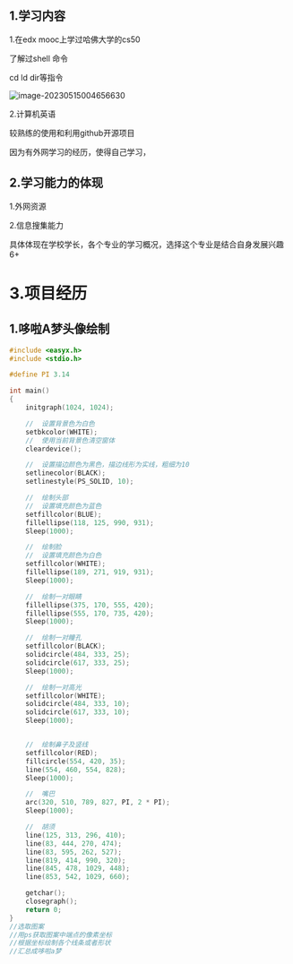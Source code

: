 ## 1.学习内容

1.在edx mooc上学过哈佛大学的cs50

了解过shell 命令

cd ld dir等指令

![image-20230515004656630](C:\Users\谢隆杰\AppData\Roaming\Typora\typora-user-images\image-20230515004656630.png)

2.计算机英语

较熟练的使用和利用github开源项目

因为有外网学习的经历，使得自己学习，

## 2.学习能力的体现

1.外网资源

2.信息搜集能力

具体体现在学校学长，各个专业的学习概况，选择这个专业是结合自身发展兴趣6+



# 3.项目经历



## 1.哆啦A梦头像绘制

```c
#include <easyx.h>
#include <stdio.h>

#define PI 3.14

int main()
{
    initgraph(1024, 1024);

    //  设置背景色为白色
    setbkcolor(WHITE);
    //  使用当前背景色清空窗体
    cleardevice();

    //  设置描边颜色为黑色，描边线形为实线，粗细为10
    setlinecolor(BLACK);
    setlinestyle(PS_SOLID, 10);

    //  绘制头部
    //  设置填充颜色为蓝色
    setfillcolor(BLUE);
    fillellipse(118, 125, 990, 931);
    Sleep(1000);

    //  绘制脸
    //  设置填充颜色为白色
    setfillcolor(WHITE);
    fillellipse(189, 271, 919, 931);
    Sleep(1000);

    //  绘制一对眼睛
    fillellipse(375, 170, 555, 420);
    fillellipse(555, 170, 735, 420);
    Sleep(1000);

    //  绘制一对瞳孔
    setfillcolor(BLACK);
    solidcircle(484, 333, 25);
    solidcircle(617, 333, 25);
    Sleep(1000);

    //  绘制一对高光
    setfillcolor(WHITE);
    solidcircle(484, 333, 10);
    solidcircle(617, 333, 10);
    Sleep(1000);


    //  绘制鼻子及竖线
    setfillcolor(RED);
    fillcircle(554, 420, 35);
    line(554, 460, 554, 828);
    Sleep(1000);

    //  嘴巴
    arc(320, 510, 789, 827, PI, 2 * PI);
    Sleep(1000);

    //  胡须
    line(125, 313, 296, 410);
    line(83, 444, 270, 474);
    line(83, 595, 262, 527);
    line(819, 414, 990, 320);
    line(845, 478, 1029, 448);
    line(853, 542, 1029, 660);

    getchar();
    closegraph();
    return 0;
}
//选取图案
//用ps获取图案中端点的像素坐标
//根据坐标绘制各个线条或者形状
//汇总成哆啦a梦
```

